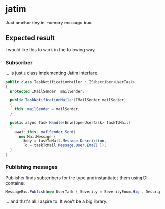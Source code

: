 # jatim
Just another tiny in-memory message bus.

## Expected result

I would like this to work in the following way:

### Subscriber

... is just a class implementing Jatim interface.

```c#
public class TaskNotificationMailer : ISubscriber<UserTask>
{
  protected IMailSender _mailSender;

  public TaskNotificationMailer(IMailSender mailSender)
  {
    this._mailSender = mailSender;
  }
  
  public async Task Handle(Envelope<UserTask> taskToMail)
  {
    await this._mailSender.Send(
      new MailMessage {
        Body = taskToMail.Message.Description,
        To = taskToMail.Message.User.Email });
  }
}
```

### Publishing messages

Publisher finds subscribers for the type and instantiates them using DI container.

```c#
MessageBus.Publish(new UserTask { Severity = SeverityEnum.High, Description = "...", User = user });
```

... and that's all I aspire to. It won't be a big library.
